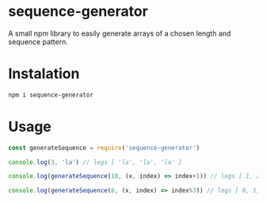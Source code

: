 # sequence-generator

A small npm library to easily generate arrays of a chosen length and sequence pattern.

# Instalation
```sh
npm i sequence-generator
```

# Usage

```js
const generateSequence = require('sequence-generator')

console.log(3, 'la') // logs [ 'la', 'la', 'la' ]

console.log(generateSequence(10, (x, index) => index+1)) // logs [ 1, 2, 3, 4, 5, 6, 7, 8, 9, 10 ]

console.log(generateSequence(6, (x, index) => index%3)) // logs [ 0, 1, 2, 0, 1, 2 ]
```
